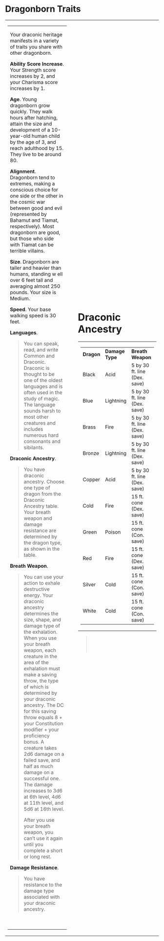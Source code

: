 
# **Dragonborn Traits**

<table><tbody><tr class="odd"><td><table><tbody><tr class="odd"><td><p>Your draconic heritage manifests in a variety of traits you share with other dragonborn.</p><p><strong>Ability Score Increase</strong>. Your Strength score increases by 2, and your Charisma score increases by 1.</p><p><strong>Age</strong>. Young dragonborn grow quickly. They walk hours after hatching, attain the size and development of a 10-year-old human child by the age of 3, and reach adulthood by 15. They live to be around 80.</p><p><strong>Alignment</strong>. Dragonborn tend to extremes, making a conscious choice for one side or the other in the cosmic war between good and evil (represented by Bahamut and Tiamat, respectively). Most dragonborn are good, but those who side with Tiamat can be terrible villains.</p><p><strong>Size</strong>. Dragonborn are taller and heavier than humans, standing w ell over 6 feet tall and averaging almost 250 pounds. Your size is Medium.</p><p><strong>Speed</strong>. Your base walking speed is 30 feet.</p><p><strong>Languages</strong>.</p><blockquote><p>You can speak, read, and write Common and Draconic. Draconic is thought to be one of the oldest languages and is often used in the study of magic. The language sounds harsh to most other creatures and includes numerous hard consonants and sibilants.</p></blockquote><p><strong>Draconic Ancestry</strong>.</p><blockquote><p>You have draconic ancestry. Choose one type of dragon from the Draconic Ancestry table. Your breath weapon and damage resistance are determined by the dragon type, as shown in the table.</p></blockquote><p><strong>Breath Weapon</strong>.</p><blockquote><p>You can use your action to exhale destructive energy. Your draconic ancestry determines the size, shape, and damage type of the exhalation. When you use your breath weapon, each creature in the area of the exhalation must make a saving throw, the type of which is determined by your draconic ancestry. The DC for this saving throw equals 8 + your Constitution modifier + your proficiency bonus. A creature takes 2d6 damage on a failed save, and half as much damage on a successful one. The damage increases to 3d6 at 6th level, 4d6 at 11th level, and 5d6 at 16th level.</p><p>After you use your breath weapon, you can’t use it again until you complete a short or long rest.</p></blockquote><p><strong>Damage Resistance</strong>.</p><blockquote><p>You have resistance to the damage type associated with your draconic ancestry.</p></blockquote><p> </p></td></tr></tbody></table></td><td> </td><td><h1 id="draconic-ancestry"><strong>Draconic Ancestry</strong></h1><table><tbody><tr class="odd"><td><table><tbody><tr class="odd"><td><strong>Dragon</strong></td><td><strong>Damage Type</strong></td><td><strong>Breath Weapon</strong></td></tr><tr class="even"><td>Black</td><td>Acid</td><td>5 by 30 ft. line (Dex. save)</td></tr><tr class="odd"><td>Blue</td><td>Lightning</td><td>5 by 30 ft. line (Dex. save)</td></tr><tr class="even"><td>Brass</td><td>Fire</td><td>5 by 30 ft. line (Dex. save)</td></tr><tr class="odd"><td>Bronze</td><td>Lightning</td><td>5 by 30 ft. line (Dex. save)</td></tr><tr class="even"><td>Copper</td><td>Acid</td><td>5 by 30 ft. line (Dex. save)</td></tr><tr class="odd"><td>Cold</td><td>Fire</td><td>15 ft. cone (Dex. save)</td></tr><tr class="even"><td>Green</td><td>Poison</td><td>15 ft. cone (Con. save)</td></tr><tr class="odd"><td>Red</td><td>Fire</td><td>15 ft. cone (Dex. save)</td></tr><tr class="even"><td>Silver</td><td>Cold</td><td>15 ft. cone (Con. save)</td></tr><tr class="odd"><td>White</td><td>Cold</td><td>15 ft. cone (Con. save)</td></tr></tbody></table></td></tr></tbody></table><blockquote><p> </p><p> </p></blockquote></td></tr></tbody></table>
 